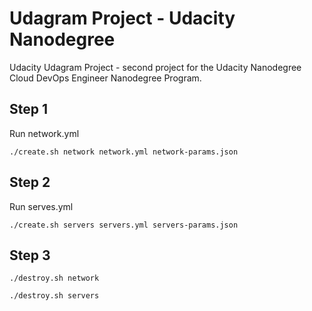 # Udagram Project - Udacity Nanodegree
Udacity Udagram Project - second project for the Udacity Nanodegree Cloud DevOps Engineer Nanodegree Program.

## Step 1
Run network.yml

`./create.sh network network.yml network-params.json`

## Step 2
Run serves.yml

`./create.sh servers servers.yml servers-params.json`

## Step 3

`./destroy.sh network`


`./destroy.sh servers`

